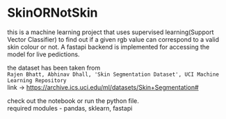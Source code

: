 # SkinORNotSkin
this is a machine learning project that uses supervised learning(Support Vector Classifier) to find out if a given rgb value can correspond to a valid skin colour or not. A fastapi backend is implemented for accessing the model for live pedictions.

the dataset has been taken from 
<br>
`Rajen Bhatt, Abhinav Dhall, 'Skin Segmentation Dataset', UCI Machine Learning Repository` 
<br>
link -> https://archive.ics.uci.edu/ml/datasets/Skin+Segmentation#

check out the notebook or run the python file. 
<br>
required modules - pandas, sklearn, fastapi
